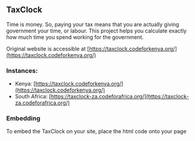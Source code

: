 ## TaxClock

Time is money. So, paying your tax means that you are actually giving government your time, or labour. This project helps you calculate exactly how much time you spend working for the government.

Original website is accessible at [https://taxclock.codeforkenya.org/](https://taxclock.codeforkenya.org/)

### Instances:

- Kenya: [https://taxclock.codeforkenya.org/](https://taxclock.codeforkenya.org/)
- South Africa: [https://taxclock-za.codeforafrica.org/](https://taxclock-za.codeforafrica.org/)

### Embedding

To embed the TaxClock on your site, place the html code onto your page

<script src="https://taxclock.codeforkenya.org/embed.js"/>

### Installation:

TaxClock uses [Jekyll](http://jekyllrb.com/).

#### Deploy locally
To run locally, ensure that you are in the parent dir and run the commands below
```
gem install jekyll bundler
jekyll s
```
#### Deploy to Github Pages

Simply have it on Github and follow instruction [here](https://pages.github.com/).

#### Deploy to S3

To deploy to S3, we are using the very cool [s3_website gem](https://github.com/laurilehmijoki/s3_website).

Make sure to copy and edit `s3_website.example.yml` as `s3_website.yml` and then;

```
gem install s3_website
s3_website cfg apply
s3_website push 
```

For detailed instructions, check out [s3_website gem](https://github.com/laurilehmijoki/s3_website).

### License

[GNU GPL v3](./LICENSE.txt)
